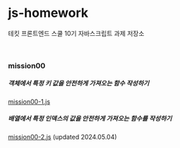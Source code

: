 # js-homework
테킷 프론트엔드 스쿨 10기 자바스크립트 과제 저장소

&nbsp;  
### mission00
##### 객체에서 특정 키 값을 안전하게 가져오는 함수 작성하기
[mission00-1.js](mission00/mission00-1.js "mission00-1.js")
##### 배열에서 특정 인덱스의 값을 안전하게 가져오는 함수를 작성하기
[mission00-2.js](mission00/mission00-2.js "mission00-2.js")
(updated 2024.05.04)